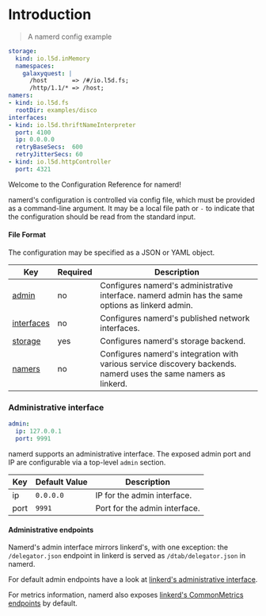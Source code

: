 # Introduction

> A namerd config example

```yaml
storage:
  kind: io.l5d.inMemory
  namespaces:
    galaxyquest: |
      /host       => /#/io.l5d.fs;
      /http/1.1/* => /host;
namers:
- kind: io.l5d.fs
  rootDir: examples/disco
interfaces:
- kind: io.l5d.thriftNameInterpreter
  port: 4100
  ip: 0.0.0.0
  retryBaseSecs:  600
  retryJitterSecs: 60
- kind: io.l5d.httpController
  port: 4321
```

Welcome to the Configuration Reference for namerd!

namerd's configuration is controlled via config file, which must be provided
as a command-line argument. It may be a local file path or `-` to
indicate that the configuration should be read from the standard input.

#### File Format

The configuration may be specified as a JSON or YAML object.

Key | Required | Description
--- | -------- | -----------
[admin](#administrative-interface) | no | Configures namerd's administrative interface. namerd admin has the same options as linkerd admin.
[interfaces](#interfaces) | no | Configures namerd's published network interfaces.
[storage](#storage) | yes | Configures namerd's storage backend.
[namers](https://linkerd.io/config/head/linkerd#namers) | no | Configures namerd's integration with various service discovery backends. namerd uses the same namers as linkerd.

### Administrative interface

```yaml
admin:
  ip: 127.0.0.1
  port: 9991
```

namerd supports an administrative interface. The exposed admin port and
IP are configurable via a top-level `admin` section.

Key | Default Value | Description
--- | ------------- | -----------
ip | `0.0.0.0` | IP for the admin interface.
port | `9991` | Port for the admin interface.

#### Administrative endpoints

Namerd's admin interface mirrors linkerd's, with one exception: the
`/delegator.json` endpoint in linkerd is served as `/dtab/delegator.json` in
namerd.

For default admin endpoints have a look at
[linkerd's administrative interface](https://linkerd.io/config/head/linkerd/index.html#administrative-interface).

For metrics information, namerd also exposes
[linkerd's CommonMetrics endpoints](https://linkerd.io/config/head/linkerd/index.html#commonmetrics)
by default.
